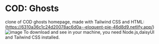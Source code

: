 # COD: Ghosts
clone of COD ghosts homepage, made with Tailwind CSS and HTML:  
(https://6310a36c1c24d20078ac6d0a--eloquent-pie-46d8d9.netlify.app/)
![image](https://user-images.githubusercontent.com/70281291/187906370-1cfef0e2-b4d7-4515-8075-89cee7f1c9cf.png)
To download and see in your machine, you need Node.js,daisyUI and Tailwind CSS installed.
